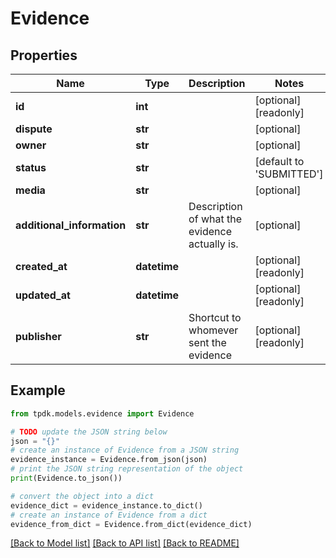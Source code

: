 # Evidence



## Properties

Name | Type | Description | Notes
------------ | ------------- | ------------- | -------------
**id** | **int** |  | [optional] [readonly] 
**dispute** | **str** |  | [optional] 
**owner** | **str** |  | [optional] 
**status** | **str** |  | [default to 'SUBMITTED']
**media** | **str** |  | [optional] 
**additional_information** | **str** | Description of what the evidence actually is. | [optional] 
**created_at** | **datetime** |  | [optional] [readonly] 
**updated_at** | **datetime** |  | [optional] [readonly] 
**publisher** | **str** | Shortcut to whomever sent the evidence | [optional] [readonly] 

## Example

```python
from tpdk.models.evidence import Evidence

# TODO update the JSON string below
json = "{}"
# create an instance of Evidence from a JSON string
evidence_instance = Evidence.from_json(json)
# print the JSON string representation of the object
print(Evidence.to_json())

# convert the object into a dict
evidence_dict = evidence_instance.to_dict()
# create an instance of Evidence from a dict
evidence_from_dict = Evidence.from_dict(evidence_dict)
```
[[Back to Model list]](../README.md#documentation-for-models) [[Back to API list]](../README.md#documentation-for-api-endpoints) [[Back to README]](../README.md)


